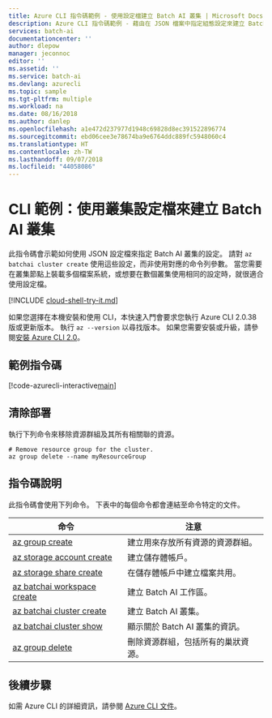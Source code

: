 ```yaml
---
title: Azure CLI 指令碼範例 - 使用設定檔建立 Batch AI 叢集 | Microsoft Docs
description: Azure CLI 指令碼範例 - 藉由在 JSON 檔案中指定組態設定來建立 Batch AI 叢集。
services: batch-ai
documentationcenter: ''
author: dlepow
manager: jeconnoc
editor: ''
ms.assetid: ''
ms.service: batch-ai
ms.devlang: azurecli
ms.topic: sample
ms.tgt-pltfrm: multiple
ms.workload: na
ms.date: 08/16/2018
ms.author: danlep
ms.openlocfilehash: a1e472d237977d1948c69828d8ec391522896774
ms.sourcegitcommit: ebd06cee3e78674ba9e6764ddc889fc5948060c4
ms.translationtype: HT
ms.contentlocale: zh-TW
ms.lasthandoff: 09/07/2018
ms.locfileid: "44058086"
---
```

# <a name="cli-example-create-a-batch-ai-cluster-using-a-cluster-configuration-file"></a>CLI 範例：使用叢集設定檔來建立 Batch AI 叢集

此指令碼會示範如何使用 JSON 設定檔來指定 Batch AI 叢集的設定。 請對 `az batchai cluster create` 使用這些設定，而非使用對應的命令列參數。 當您需要在叢集節點上裝載多個檔案系統，或想要在數個叢集使用相同的設定時，就很適合使用設定檔。

[!INCLUDE [cloud-shell-try-it.md](../../../includes/cloud-shell-try-it.md)]

如果您選擇在本機安裝和使用 CLI，本快速入門會要求您執行 Azure CLI 2.0.38 版或更新版本。 執行 `az --version` 以尋找版本。 如果您需要安裝或升級，請參閱[安裝 Azure CLI 2.0](/cli/azure/install-azure-cli)。 

## <a name="example-script"></a>範例指令碼

[!code-azurecli-interactive[main](../../../cli_scripts/batch-ai/create-cluster/create-cluster-config-file.sh "Create Batch AI cluster - configuration file")]

## <a name="clean-up-deployment"></a>清除部署

執行下列命令來移除資源群組及其所有相關聯的資源。

```azurecli-interactive
# Remove resource group for the cluster.
az group delete --name myResourceGroup
```

## <a name="script-explanation"></a>指令碼說明

此指令碼會使用下列命令。 下表中的每個命令都會連結至命令特定的文件。

| 命令 | 注意 |
|---|---|
| [az group create](/cli/azure/group#az-group-create) | 建立用來存放所有資源的資源群組。 |
| [az storage account create](/cli/azure/storage/account#az-storage-account-create) | 建立儲存體帳戶。 |
| [az storage share create](/cli/azure/storage/share#az-storage-share-create) | 在儲存體帳戶中建立檔案共用。 |
| [az batchai workspace create](/cli/azure/batchai/workspace#az-batchai-workspace-create) | 建立 Batch AI 工作區。 |
| [az batchai cluster create](/cli/azure/batchai/cluster#az-batchai-cluster-create) | 建立 Batch AI 叢集。 |
| [az batchai cluster show](/cli/azure/batchai/cluster#az-batchai-cluster-show) | 顯示關於 Batch AI 叢集的資訊。 |
| [az group delete](/cli/azure/group#az-group-delete) | 刪除資源群組，包括所有的巢狀資源。 |

## <a name="next-steps"></a>後續步驟

如需 Azure CLI 的詳細資訊，請參閱 [Azure CLI 文件](https://docs.microsoft.com/cli/azure)。

